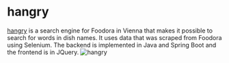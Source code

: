 # hangry
[hangry](https://www.misspenalty.org/hangry/) is a search engine for Foodora in Vienna that makes it possible to search for words in dish names. It uses data that was scraped from Foodora using Selenium. The backend is implemented in Java and Spring Boot and the frontend is in JQuery.
![hangry](https://user-images.githubusercontent.com/16303024/43050039-978ea8ca-8e02-11e8-8065-c89356b080c4.png)
